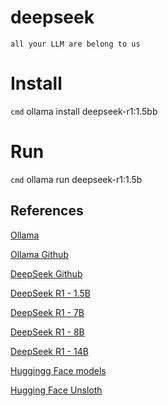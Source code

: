 # deepseek

`all your LLM are belong to us`

# Install
`cmd` ollama install deepseek-r1:1.5bb

# Run
`cmd` ollama run deepseek-r1:1.5b

## References
[Ollama](https://github.com/ollama/ollama)

[Ollama Github](https://github.com/ollama/ollama)

[DeepSeek Github](https://github.com/deepseek-ai/DeepSeek-V3?tab=readme-ov-file)

[DeepSeek R1 - 1.5B](https://huggingface.co/deepseek-ai/DeepSeek-R1-Distill-Qwen-1.5B)

[DeepSeek R1 - 7B](https://huggingface.co/deepseek-ai/DeepSeek-R1-Distill-Qwen-7B)

[DeepSeek R1 - 8B](https://huggingface.co/deepseek-ai/DeepSeek-R1-Distill-Llama-8B)

[DeepSeek R1 - 14B](https://huggingface.co/deepseek-ai/DeepSeek-R1-Distill-Qwen-14B)

[Huggingg Face models](https://huggingface.co/models)

[Hugging Face Unsloth](https://huggingface.co/collections/unsloth/deepseek-r1-all-versions-678e1c48f5d2fce87892ace5)
